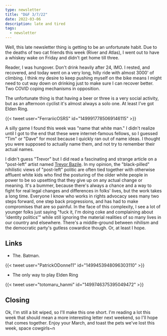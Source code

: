 ```yaml
---
type: newsletter
title: "D&F 3/7/22"
date: 2022-03-06
description: late and tired
tags:
  - newsletter
---
```


Well, this late newsletter thing is getting to be an unfortunate habit. Due to the deaths of two cat friends this week (River and Atlas), I went out to have a whiskey wake on Friday and didn't get home till three. 

Reader, I was hungover. Don't drink heavily after 24, IMO. I rested, and recovered, and today went on a very long, hilly ride with almost 3000' of climbing. I think my desire to keep pushing myself on the bike means I might need to cut way down on drinking just to make sure I can recover better. Two COVID coping mechanisms in opposition. 

The unfortunate thing is that having a beer or three is a very social activity, but as an afternoon cyclist it's almost always a solo one. At least I've got Elden Ring.

{{< tweet user="FerrariicOSRS" id="1499917785069146115" >}}

A silly game I found this week was "name that white man." I didn't realize until I got to the end that these were internet-famous fellows, so I guessed "Tim" or "Dave" for most because I quickly ran out of name ideas. I thought you were supposed to actually name them, and not try to remember their actual names.

I didn't guess "Trevor" but I did read a fascinating and strange article on a "post-left" artist named [Trevor Bazile](https://www.buzzfeednews.com/article/josephbernstein/peter-thiel-anti-woke-film-festival-trevor-bazile). In my opinion, the "black-pilled" nihilistic views of "post-left" politic are often tied together with otherwise affluent white kids who find the posturing of the older white people in power to be so upsetting that they give up on any actual change or meaning. It's a bummer, because there's always a chance and a way to fight for real legal changes and differences in folks' lives, but the work takes a long time. Everyone I know who works in rights advocacy sees many two steps forward, one step back progressions, and has had to make compromises that are so painful. In the face of this complexity, I see a lot of younger folks just saying "fuck it, I'm doing coke and complaining about 'identity politics'" while still ignoring the material realities of so many lives in our country and elsewhere. There's a middle-ground between nihilism and the democratic party's gutless cowardice though. Or, at least I hope.

## Links

- The. Batman. 

{{< tweet user="PatrickODonne11" id="1499453948096303110" >}}

- The only way to play Elden Ring

{{< tweet user="totomaru_hanmi" id="1499746375395049472" >}}

## Closing

Ok, I'm still a bit wiped, so I'll make this one short. I'm reading a lot this week that should mean a more interesting letter next weekend, so I'll hope that comes together. Enjoy your March, and toast the pets we've lost this week, space cowgirls~n